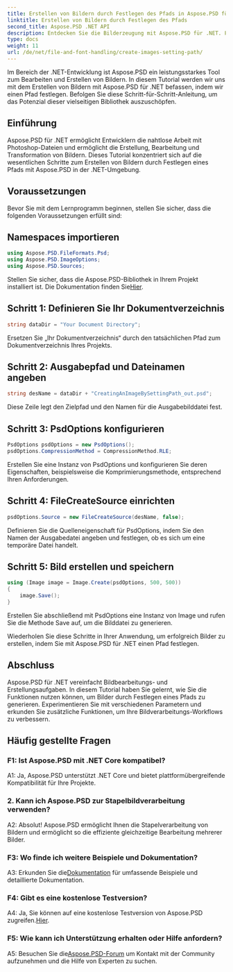 ```yaml
---
title: Erstellen von Bildern durch Festlegen des Pfads in Aspose.PSD für .NET
linktitle: Erstellen von Bildern durch Festlegen des Pfads
second_title: Aspose.PSD .NET API
description: Entdecken Sie die Bilderzeugung mit Aspose.PSD für .NET. Folgen Sie unserer Schritt-für-Schritt-Anleitung und entfesseln Sie das Potenzial dieser leistungsstarken Bibliothek.
type: docs
weight: 11
url: /de/net/file-and-font-handling/create-images-setting-path/
---
```

Im Bereich der .NET-Entwicklung ist Aspose.PSD ein leistungsstarkes Tool zum Bearbeiten und Erstellen von Bildern. In diesem Tutorial werden wir uns mit dem Erstellen von Bildern mit Aspose.PSD für .NET befassen, indem wir einen Pfad festlegen. Befolgen Sie diese Schritt-für-Schritt-Anleitung, um das Potenzial dieser vielseitigen Bibliothek auszuschöpfen.

## Einführung

Aspose.PSD für .NET ermöglicht Entwicklern die nahtlose Arbeit mit Photoshop-Dateien und ermöglicht die Erstellung, Bearbeitung und Transformation von Bildern. Dieses Tutorial konzentriert sich auf die wesentlichen Schritte zum Erstellen von Bildern durch Festlegen eines Pfads mit Aspose.PSD in der .NET-Umgebung.

## Voraussetzungen

Bevor Sie mit dem Lernprogramm beginnen, stellen Sie sicher, dass die folgenden Voraussetzungen erfüllt sind:

## Namespaces importieren

```csharp
using Aspose.PSD.FileFormats.Psd;
using Aspose.PSD.ImageOptions;
using Aspose.PSD.Sources;
```

Stellen Sie sicher, dass die Aspose.PSD-Bibliothek in Ihrem Projekt installiert ist. Die Dokumentation finden Sie[Hier](https://reference.aspose.com/psd/net/).

## Schritt 1: Definieren Sie Ihr Dokumentverzeichnis

```csharp
string dataDir = "Your Document Directory";
```

Ersetzen Sie „Ihr Dokumentverzeichnis“ durch den tatsächlichen Pfad zum Dokumentverzeichnis Ihres Projekts.

## Schritt 2: Ausgabepfad und Dateinamen angeben

```csharp
string desName = dataDir + "CreatingAnImageBySettingPath_out.psd";
```

Diese Zeile legt den Zielpfad und den Namen für die Ausgabebilddatei fest.

## Schritt 3: PsdOptions konfigurieren

```csharp
PsdOptions psdOptions = new PsdOptions();
psdOptions.CompressionMethod = CompressionMethod.RLE;
```

Erstellen Sie eine Instanz von PsdOptions und konfigurieren Sie deren Eigenschaften, beispielsweise die Komprimierungsmethode, entsprechend Ihren Anforderungen.

## Schritt 4: FileCreateSource einrichten

```csharp
psdOptions.Source = new FileCreateSource(desName, false);
```

Definieren Sie die Quelleneigenschaft für PsdOptions, indem Sie den Namen der Ausgabedatei angeben und festlegen, ob es sich um eine temporäre Datei handelt.

## Schritt 5: Bild erstellen und speichern

```csharp
using (Image image = Image.Create(psdOptions, 500, 500))
{
    image.Save();
}
```

Erstellen Sie abschließend mit PsdOptions eine Instanz von Image und rufen Sie die Methode Save auf, um die Bilddatei zu generieren.

Wiederholen Sie diese Schritte in Ihrer Anwendung, um erfolgreich Bilder zu erstellen, indem Sie mit Aspose.PSD für .NET einen Pfad festlegen.

## Abschluss

Aspose.PSD für .NET vereinfacht Bildbearbeitungs- und Erstellungsaufgaben. In diesem Tutorial haben Sie gelernt, wie Sie die Funktionen nutzen können, um Bilder durch Festlegen eines Pfads zu generieren. Experimentieren Sie mit verschiedenen Parametern und erkunden Sie zusätzliche Funktionen, um Ihre Bildverarbeitungs-Workflows zu verbessern.

## Häufig gestellte Fragen

### F1: Ist Aspose.PSD mit .NET Core kompatibel?

A1: Ja, Aspose.PSD unterstützt .NET Core und bietet plattformübergreifende Kompatibilität für Ihre Projekte.

### 2. Kann ich Aspose.PSD zur Stapelbildverarbeitung verwenden?

A2: Absolut! Aspose.PSD ermöglicht Ihnen die Stapelverarbeitung von Bildern und ermöglicht so die effiziente gleichzeitige Bearbeitung mehrerer Bilder.

### F3: Wo finde ich weitere Beispiele und Dokumentation?

 A3: Erkunden Sie die[Dokumentation](https://reference.aspose.com/psd/net/) für umfassende Beispiele und detaillierte Dokumentation.

### F4: Gibt es eine kostenlose Testversion?

 A4: Ja, Sie können auf eine kostenlose Testversion von Aspose.PSD zugreifen.[Hier](https://releases.aspose.com/).

### F5: Wie kann ich Unterstützung erhalten oder Hilfe anfordern?

 A5: Besuchen Sie die[Aspose.PSD-Forum](https://forum.aspose.com/c/psd/34) um Kontakt mit der Community aufzunehmen und die Hilfe von Experten zu suchen.